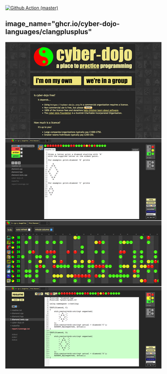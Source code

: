 [![Github Action (master)](https://github.com/cyber-dojo-languages/clangpluplus/actions/workflows/main.yml/badge.svg)](https://github.com/cyber-dojo-languages/clangpluplus/actions)

## image_name="ghcr.io/cyber-dojo-languages/clangplusplus"

![cyber-dojo.org home page](https://github.com/cyber-dojo/cyber-dojo/blob/master/shared/home_page_snapshot.png)